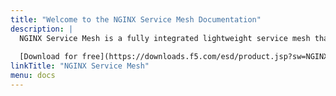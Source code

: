 ```yaml
---
title: "Welcome to the NGINX Service Mesh Documentation"
description: |
  NGINX Service Mesh is a fully integrated lightweight service mesh that leverages a data plane powered by NGINX Plus to manage container traffic in Kubernetes environments.  
  
  [Download for free](https://downloads.f5.com/esd/product.jsp?sw=NGINX-Public&pro=NGINX_Service_Mesh) via F5 downloads (login required).
linkTitle: "NGINX Service Mesh"
menu: docs
---
```

